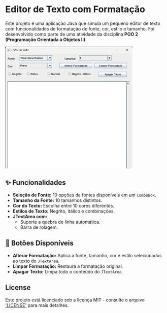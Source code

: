 # Editor de Texto com Formatação

Este projeto é uma aplicação Java que simula um pequeno editor de texto com funcionalidades de formatação de fonte, cor, estilo e tamanho. 
Foi desenvolvido como parte de uma atividade da disciplina **POO 2 (Programação Orientada a Objetos II)**.

<img src="screenshot-editor.png" alt="Editor de Texto" width="400"/>

## ✨ Funcionalidades

- **Seleção de Fonte:** 10 opções de fontes disponíveis em um `ComboBox`.
- **Tamanho da Fonte:** 10 tamanhos distintos.
- **Cor do Texto:** Escolha entre 10 cores diferentes.
- **Estilos de Texto:** Negrito, itálico e combinações.
- **JTextArea com:**
  - Suporte a quebra de linha automática.
  - Barra de rolagem.

## 🧰 Botões Disponíveis

- **Alterar Formatação:** Aplica a fonte, tamanho, cor e estilo selecionados ao texto do `JTextArea`.
- **Limpar Formatação:** Restaura a formatação original.
- **Apagar Texto:** Limpa todo o conteúdo do `JTextArea`.

## License

Este projeto está licenciado sob a licença MIT - consulte o arquivo ['LICENSE'](LICENSE) para mais detalhes.
